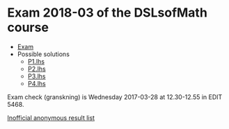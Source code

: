 # Exam 2018-03 of the DSLsofMath course

* [Exam](Exam-2018-03.pdf)
* Possible solutions
    * [P1.lhs](P1.lhs)
    * [P2.lhs](P2.lhs)
    * [P3.lhs](P3.lhs)
    * [P4.lhs](P4.lhs)

Exam check (granskning) is Wednesday 2017-03-28 at 12.30-12.55 in EDIT 5468.

[Inofficial anonymous result list](anon_results.md)

